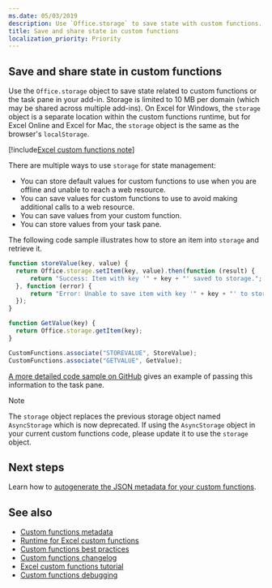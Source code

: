 ```yaml
---
ms.date: 05/03/2019
description: Use `Office.storage` to save state with custom functions. 
title: Save and share state in custom functions
localization_priority: Priority
---
```


## Save and share state in custom functions

Use the `Office.storage` object to save state related to custom functions or the task pane in your add-in. Storage is limited to 10 MB per domain (which may be shared across multiple add-ins). On Excel for Windows, the `storage` object is a separate location within the custom functions runtime, but for Excel Online and Excel for Mac, the `storage` object is the same as the browser's `localStorage`.

[!include[Excel custom functions note](../includes/excel-custom-functions-note.md)]

There are multiple ways to use `storage` for state management:

- You can store default values for custom functions to use when you are offline and unable to reach a web resource.
- You can save values for custom functions to use to avoid making additional calls to a web resource.
- You can save values from your custom function.
- You can store values from your task pane.

The following code sample illustrates how to store an item into `storage` and retrieve it.

```js
function storeValue(key, value) {
  return Office.storage.setItem(key, value).then(function (result) {
      return "Success: Item with key '" + key + "' saved to storage.";
  }, function (error) {
      return "Error: Unable to save item with key '" + key + "' to storage. " + error;
  });
}

function GetValue(key) {
  return Office.storage.getItem(key);
}

CustomFunctions.associate("STOREVALUE", StoreValue);
CustomFunctions.associate("GETVALUE", GetValue);
```

[A more detailed code sample on GitHub](https://github.com/OfficeDev/PnP-OfficeAddins/tree/master/Excel-custom-functions/AsyncStorage) gives an example of passing this information to the task pane.

>[!NOTE]
> The `storage` object replaces the previous storage object named `AsyncStorage` which is now deprecated. If using the `AsyncStorage` object in your current custom functions code, please update it to use the `storage` object.

## Next steps
Learn how to [autogenerate the JSON metadata for your custom functions](custom-functions-json-autogeneration.md). 

## See also

* [Custom functions metadata](custom-functions-json.md)
* [Runtime for Excel custom functions](custom-functions-runtime.md)
* [Custom functions best practices](custom-functions-best-practices.md)
* [Custom functions changelog](custom-functions-changelog.md)
* [Excel custom functions tutorial](../tutorials/excel-tutorial-create-custom-functions.md)
* [Custom functions debugging](custom-functions-debugging.md)
